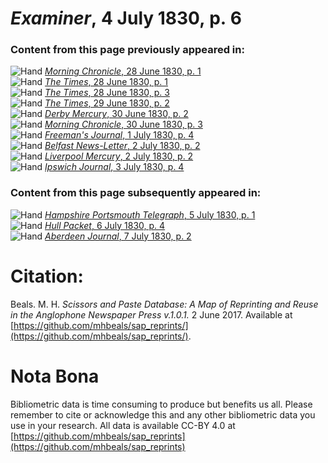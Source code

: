 # *Examiner*, 4 July 1830, p. 6  
  
### Content from this page previously appeared in:  
![Hand](http://scissorsandpaste.net/wp-content/uploads/2017/06/smallhandpointer.png) [*Morning Chronicle*, 28 June 1830, p. 1](https://mhbeals.github.io/sap_html/Morning-Chronicle/Morning-Chronicle-28-June-1830-p-1)  
![Hand](http://scissorsandpaste.net/wp-content/uploads/2017/06/smallhandpointer.png) [*The Times*, 28 June 1830, p. 1](https://mhbeals.github.io/sap_html/The-Times/The-Times-28-June-1830-p-1)  
![Hand](http://scissorsandpaste.net/wp-content/uploads/2017/06/smallhandpointer.png) [*The Times*, 28 June 1830, p. 3](https://mhbeals.github.io/sap_html/The-Times/The-Times-28-June-1830-p-3)  
![Hand](http://scissorsandpaste.net/wp-content/uploads/2017/06/smallhandpointer.png) [*The Times*, 29 June 1830, p. 2](https://mhbeals.github.io/sap_html/The-Times/The-Times-29-June-1830-p-2)  
![Hand](http://scissorsandpaste.net/wp-content/uploads/2017/06/smallhandpointer.png) [*Derby Mercury*, 30 June 1830, p. 2](https://mhbeals.github.io/sap_html/Derby-Mercury/Derby-Mercury-30-June-1830-p-2)  
![Hand](http://scissorsandpaste.net/wp-content/uploads/2017/06/smallhandpointer.png) [*Morning Chronicle*, 30 June 1830, p. 3](https://mhbeals.github.io/sap_html/Morning-Chronicle/Morning-Chronicle-30-June-1830-p-3)  
![Hand](http://scissorsandpaste.net/wp-content/uploads/2017/06/smallhandpointer.png) [*Freeman's Journal*, 1 July 1830, p. 4](https://mhbeals.github.io/sap_html/Freeman's-Journal/Freeman's-Journal-1-July-1830-p-4)  
![Hand](http://scissorsandpaste.net/wp-content/uploads/2017/06/smallhandpointer.png) [*Belfast News-Letter*, 2 July 1830, p. 2](https://mhbeals.github.io/sap_html/Belfast-News-Letter/Belfast-News-Letter-2-July-1830-p-2)  
![Hand](http://scissorsandpaste.net/wp-content/uploads/2017/06/smallhandpointer.png) [*Liverpool Mercury*, 2 July 1830, p. 2](https://mhbeals.github.io/sap_html/Liverpool-Mercury/Liverpool-Mercury-2-July-1830-p-2)  
![Hand](http://scissorsandpaste.net/wp-content/uploads/2017/06/smallhandpointer.png) [*Ipswich Journal*, 3 July 1830, p. 4](https://mhbeals.github.io/sap_html/Ipswich-Journal/Ipswich-Journal-3-July-1830-p-4)  
  
### Content from this page subsequently appeared in:  
![Hand](http://scissorsandpaste.net/wp-content/uploads/2017/06/smallhandpointer.png) [*Hampshire Portsmouth Telegraph*, 5 July 1830, p. 1](https://mhbeals.github.io/sap_html/Hampshire-Portsmouth-Telegraph/Hampshire-Portsmouth-Telegraph-5-July-1830-p-1)  
![Hand](http://scissorsandpaste.net/wp-content/uploads/2017/06/smallhandpointer.png) [*Hull Packet*, 6 July 1830, p. 4](https://mhbeals.github.io/sap_html/Hull-Packet/Hull-Packet-6-July-1830-p-4)  
![Hand](http://scissorsandpaste.net/wp-content/uploads/2017/06/smallhandpointer.png) [*Aberdeen Journal*, 7 July 1830, p. 2](https://mhbeals.github.io/sap_html/Aberdeen-Journal/Aberdeen-Journal-7-July-1830-p-2)  


# Citation: 

Beals. M. H. *Scissors and Paste Database: A Map of Reprinting and Reuse in the Anglophone Newspaper Press v.1.0.1.* 2 June 2017. Available at [https://github.com/mhbeals/sap_reprints/](https://github.com/mhbeals/sap_reprints/). 

# Nota Bona

Bibliometric data is time consuming to produce but benefits us all. Please remember to cite or acknowledge this and any other bibliometric data you use in your research. All data is available CC-BY 4.0 at [https://github.com/mhbeals/sap_reprints](https://github.com/mhbeals/sap_reprints)